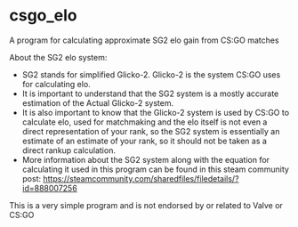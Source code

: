 # csgo_elo
A program for calculating approximate SG2 elo gain from CS:GO matches

About the SG2 elo system:
  - SG2 stands for simplified Glicko-2. Glicko-2 is the system CS:GO uses for calculating elo.
  - It is important to understand that the SG2 system is a mostly accurate estimation of the Actual Glicko-2 system.
  - It is also important to know that the Glicko-2 system is used by CS:GO to calculate elo, used for matchmaking and the elo itself is not even a direct           representation of your rank, so the SG2 system is essentially an estimate of an estimate of your rank, so it should not be taken as a direct rankup             calculation.
  - More information about the SG2 system along with the equation for calculating it used in this program can be found in this steam community post:                 https://steamcommunity.com/sharedfiles/filedetails/?id=888007256
  
  
  This is a very simple program and is not endorsed by or related to Valve or CS:GO
